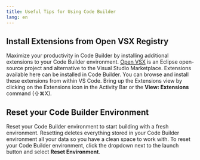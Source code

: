 ```yaml
---
title: Useful Tips for Using Code Builder
lang: en
---
```


## Install Extensions from Open VSX Registry

Maximize your productivity in Code Builder by installing additional extensions to your Code Builder environment. [Open VSX](open-vsx.org) is an Eclipse open-source project and alternative to the Visual Studio Marketplace. Extensions available here can be installed in Code Builder. You can browse and install these extensions from within VS Code. Bring up the Extensions view by clicking on the Extensions icon in the Activity Bar or the **View: Extensions** command (⇧⌘X).

## Reset your Code Builder Environment

Reset your Code Builder environment to start building with a fresh environment. Resetting deletes everything stored in your Code Builder environment all your data so you have a clean space to work with. To reset your Code Builder environment, click the dropdown next to the launch button and select **Reset Environment**.
